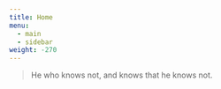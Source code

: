 ```yaml
---
title: Home
menu:
  - main
  - sidebar
weight: -270
---
```


> He who knows not, and knows that he knows not.  
